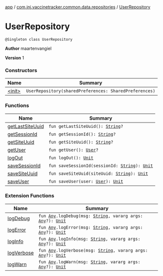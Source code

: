 [app](../../index.md) / [com.jnj.vaccinetracker.common.data.repositories](../index.md) / [UserRepository](./index.md)

# UserRepository

`@Singleton class UserRepository`

**Author**
maartenvangiel

**Version**
1

### Constructors

| Name | Summary |
|---|---|
| [&lt;init&gt;](-init-.md) | `UserRepository(sharedPreferences: SharedPreferences)` |

### Functions

| Name | Summary |
|---|---|
| [getLastSiteUuid](get-last-site-uuid.md) | `fun getLastSiteUuid(): `[`String`](https://kotlinlang.org/api/latest/jvm/stdlib/kotlin/-string/index.html)`?` |
| [getSessionId](get-session-id.md) | `fun getSessionId(): `[`String`](https://kotlinlang.org/api/latest/jvm/stdlib/kotlin/-string/index.html)`?` |
| [getSiteUuid](get-site-uuid.md) | `fun getSiteUuid(): `[`String`](https://kotlinlang.org/api/latest/jvm/stdlib/kotlin/-string/index.html)`?` |
| [getUser](get-user.md) | `fun getUser(): `[`User`](../../com.jnj.vaccinetracker.common.data.models.api.response/-user/index.md)`?` |
| [logOut](log-out.md) | `fun logOut(): `[`Unit`](https://kotlinlang.org/api/latest/jvm/stdlib/kotlin/-unit/index.html) |
| [saveSessionId](save-session-id.md) | `fun saveSessionId(sessionId: `[`String`](https://kotlinlang.org/api/latest/jvm/stdlib/kotlin/-string/index.html)`): `[`Unit`](https://kotlinlang.org/api/latest/jvm/stdlib/kotlin/-unit/index.html) |
| [saveSiteUuid](save-site-uuid.md) | `fun saveSiteUuid(siteUuid: `[`String`](https://kotlinlang.org/api/latest/jvm/stdlib/kotlin/-string/index.html)`): `[`Unit`](https://kotlinlang.org/api/latest/jvm/stdlib/kotlin/-unit/index.html) |
| [saveUser](save-user.md) | `fun saveUser(user: `[`User`](../../com.jnj.vaccinetracker.common.data.models.api.response/-user/index.md)`): `[`Unit`](https://kotlinlang.org/api/latest/jvm/stdlib/kotlin/-unit/index.html) |

### Extension Functions

| Name | Summary |
|---|---|
| [logDebug](../../com.jnj.vaccinetracker.common.helpers/kotlin.-any/log-debug.md) | `fun `[`Any`](https://kotlinlang.org/api/latest/jvm/stdlib/kotlin/-any/index.html)`.logDebug(msg: `[`String`](https://kotlinlang.org/api/latest/jvm/stdlib/kotlin/-string/index.html)`, vararg args: `[`Any`](https://kotlinlang.org/api/latest/jvm/stdlib/kotlin/-any/index.html)`?): `[`Unit`](https://kotlinlang.org/api/latest/jvm/stdlib/kotlin/-unit/index.html) |
| [logError](../../com.jnj.vaccinetracker.common.helpers/kotlin.-any/log-error.md) | `fun `[`Any`](https://kotlinlang.org/api/latest/jvm/stdlib/kotlin/-any/index.html)`.logError(msg: `[`String`](https://kotlinlang.org/api/latest/jvm/stdlib/kotlin/-string/index.html)`, vararg args: `[`Any`](https://kotlinlang.org/api/latest/jvm/stdlib/kotlin/-any/index.html)`?): `[`Unit`](https://kotlinlang.org/api/latest/jvm/stdlib/kotlin/-unit/index.html) |
| [logInfo](../../com.jnj.vaccinetracker.common.helpers/kotlin.-any/log-info.md) | `fun `[`Any`](https://kotlinlang.org/api/latest/jvm/stdlib/kotlin/-any/index.html)`.logInfo(msg: `[`String`](https://kotlinlang.org/api/latest/jvm/stdlib/kotlin/-string/index.html)`, vararg args: `[`Any`](https://kotlinlang.org/api/latest/jvm/stdlib/kotlin/-any/index.html)`?): `[`Unit`](https://kotlinlang.org/api/latest/jvm/stdlib/kotlin/-unit/index.html) |
| [logVerbose](../../com.jnj.vaccinetracker.common.helpers/kotlin.-any/log-verbose.md) | `fun `[`Any`](https://kotlinlang.org/api/latest/jvm/stdlib/kotlin/-any/index.html)`.logVerbose(msg: `[`String`](https://kotlinlang.org/api/latest/jvm/stdlib/kotlin/-string/index.html)`, vararg args: `[`Any`](https://kotlinlang.org/api/latest/jvm/stdlib/kotlin/-any/index.html)`?): `[`Unit`](https://kotlinlang.org/api/latest/jvm/stdlib/kotlin/-unit/index.html) |
| [logWarn](../../com.jnj.vaccinetracker.common.helpers/kotlin.-any/log-warn.md) | `fun `[`Any`](https://kotlinlang.org/api/latest/jvm/stdlib/kotlin/-any/index.html)`.logWarn(msg: `[`String`](https://kotlinlang.org/api/latest/jvm/stdlib/kotlin/-string/index.html)`, vararg args: `[`Any`](https://kotlinlang.org/api/latest/jvm/stdlib/kotlin/-any/index.html)`?): `[`Unit`](https://kotlinlang.org/api/latest/jvm/stdlib/kotlin/-unit/index.html) |
